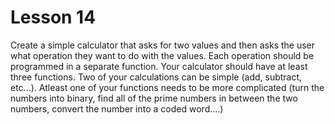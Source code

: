 # Lesson 14
Create a simple calculator that asks for two values and then asks the user what operation they want to do with the values.  Each operation should be programmed in a separate function. Your calculator should have at least three functions. Two of your calculations can be simple (add, subtract, etc...). Atleast one of your functions needs to be more complicated (turn the numbers into binary, find all of the prime numbers in between the two numbers, convert the number into a coded word....)
